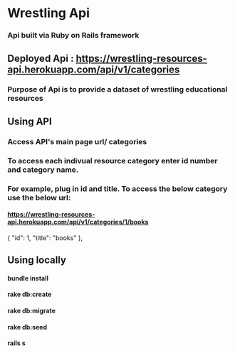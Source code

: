 # Wrestling Api
### Api built via Ruby on Rails framework
## 
## Deployed Api : https://wrestling-resources-api.herokuapp.com/api/v1/categories
### Purpose of Api is to provide a dataset of wrestling educational resources

## Using API

### Access API's main page url/ categories
### To access each indivual resource category enter id number and category name.
### For example, plug in id and title. To access the below category use the below url: 
#### https://wrestling-resources-api.herokuapp.com/api/v1/categories/1/books
  {
    "id": 1,
    "title": "books"
  },

## Using locally 
#### bundle install
#### rake db:create
#### rake db:migrate 
#### rake db:seed 
#### rails s
